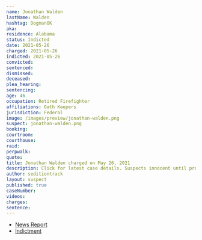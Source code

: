 ```yaml
---
name: Jonathan Walden
lastName: Walden
hashtag: DogmanOK
aka:
residence: Alabama
status: Indicted
date: 2021-05-26
charged: 2021-05-26
indicted: 2021-05-26
convicted:
sentenced:
dismissed:
deceased:
plea_hearing:
sentencing:
age: 46
occupation: Retired Firefighter
affiliations: Oath Keepers
jurisdiction: Federal
image: /images/preview/jonathan-walden.png
suspect: jonathan-walden.png
booking:
courtroom:
courthouse:
raid:
perpwalk:
quote:
title: Jonathan Walden charged on May 26, 2021
description: Click for latest case details. Suspects innocent until proven guilty.
author: seditiontrack
layout: suspect
published: true
caseNumber:
videos:
charges:
sentence:
---
```


- [News Report](https://www.thedailybeast.com/oath-keeper-jonathan-walden-brought-82-pound-german-shepherd-warrior-to-capitol-riots)
- [Indictment](https://www.justice.gov/usao-dc/press-release/file/1422696/download)
